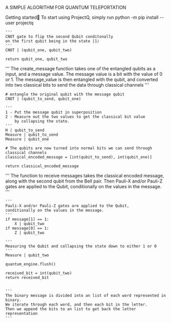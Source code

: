 A SIMPLE ALGORITHM FOR QUANTUM TELEPORTATION    

Getting started
To start using ProjectQ, simply run
python -m pip install --user projectq
    
    
    '''
    CNOT gate to flip the second Qubit conditonally
    on the first qubit being in the state |1⟩
    '''
    CNOT | (qubit_one, qubit_two)

    return qubit_one, qubit_two


'''
The create_message function takes one of the entangled qubits as a input, 
and a message value. The message value is a bit with the value of 0 or 1. 
The message_value is then entangled with the qubit, and converted into 
two classical bits to send the data through classical channels
'''

    # entangle the original qubit with the message qubit
    CNOT | (qubit_to_send, qubit_one)

    '''
    1 - Put the message qubit in superposition 
    2 - Measure out the two values to get the classical bit value
        by collapsing the state. 
    '''
    H | qubit_to_send
    Measure | qubit_to_send
    Measure | qubit_one

    # The qubits are now turned into normal bits we can send through classical channels
    classical_encoded_message = [int(qubit_to_send), int(qubit_one)]

    return classical_encoded_message


'''
The function to receive messages takes the classical encoded
message, along with the second qubit from the Bell pair. 
Then Pauli-X and/or Pauli-Z gates are applied to the Qubit,
conditionally on the values in the message. 
'''

    '''
    Pauli-X and/or Pauli-Z gates are applied to the Qubit,
    conditionally on the values in the message.
    '''
    if message[1] == 1:
        X | qubit_two
    if message[0] == 1:
        Z | qubit_two

    '''
    Measuring the Qubit and collapsing the state down to either 1 or 0
    '''
    Measure | qubit_two

    quantum_engine.flush()

    received_bit = int(qubit_two)
    return received_bit


    '''
    The binary message is divided into an list of each word represented in binary.
    We iterate through each word, and then each bit in the letter.
    Then we append the bits to an list to get back the letter representation
    '''

